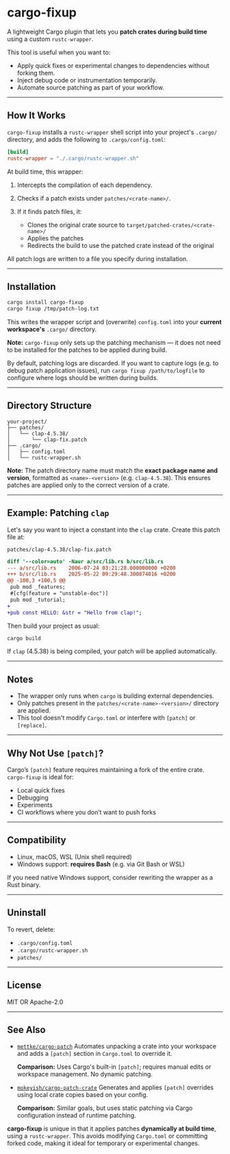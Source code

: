# cargo-fixup

A lightweight Cargo plugin that lets you **patch crates during build time**
using a custom `rustc-wrapper`.

This tool is useful when you want to:
- Apply quick fixes or experimental changes to dependencies without forking
  them.
- Inject debug code or instrumentation temporarily.
- Automate source patching as part of your workflow.

---

## How It Works

`cargo-fixup` installs a `rustc-wrapper` shell script into your project's
`.cargo/` directory, and adds the following to `.cargo/config.toml`:

```toml
[build]
rustc-wrapper = "./.cargo/rustc-wrapper.sh"
```

At build time, this wrapper:

1. Intercepts the compilation of each dependency.
2. Checks if a patch exists under `patches/<crate-name>/`.
3. If it finds patch files, it:

   * Clones the original crate source to `target/patched-crates/<crate-name>/`
   * Applies the patches
   * Redirects the build to use the patched crate instead of the original

All patch logs are written to a file you specify during installation.

---

## Installation

```bash
cargo install cargo-fixup
cargo fixup /tmp/patch-log.txt
```

This writes the wrapper script and (overwrite) `config.toml` into your
**current workspace's** `.cargo/` directory.

**Note:** `cargo-fixup` only sets up the patching mechanism — it does not need
to be installed for the patches to be applied during build.

By default, patching logs are discarded. If you want to capture logs (e.g. to
debug patch application issues), run `cargo fixup /path/to/logfile` to
configure where logs should be written during builds.

---

## Directory Structure

```
your-project/
├── patches/
│   └── clap-4.5.38/
│       └── clap-fix.patch
├── .cargo/
│   ├── config.toml
│   └── rustc-wrapper.sh
```

**Note:** The patch directory name must match the **exact package name and
version**, formatted as `<name>-<version>` (e.g. `clap-4.5.38`). This ensures
patches are applied only to the correct version of a crate.

---

## Example: Patching `clap`

Let's say you want to inject a constant into the `clap` crate. Create this
patch file at:

```
patches/clap-4.5.38/clap-fix.patch
```

```diff
diff '--color=auto' -Naur a/src/lib.rs b/src/lib.rs
--- a/src/lib.rs	2006-07-24 03:21:28.000000000 +0200
+++ b/src/lib.rs	2025-05-22 09:29:48.300874016 +0200
@@ -100,3 +100,5 @@
 pub mod _features;
 #[cfg(feature = "unstable-doc")]
 pub mod _tutorial;
+
+pub const HELLO: &str = "Hello from clap!";
```

Then build your project as usual:

```bash
cargo build
```

If `clap` (4.5.38) is being compiled, your patch will be applied automatically.

---

## Notes

* The wrapper only runs when `cargo` is building external dependencies.
* Only patches present in the `patches/<crate-name>-<version>/` directory are
  applied.
* This tool doesn't modify `Cargo.toml` or interfere with `[patch]` or
  `[replace]`.

---

## Why Not Use `[patch]`?

Cargo’s `[patch]` feature requires maintaining a fork of the entire crate.
`cargo-fixup` is ideal for:

* Local quick fixes
* Debugging
* Experiments
* CI workflows where you don’t want to push forks

---

## Compatibility

* Linux, macOS, WSL (Unix shell required)
* Windows support: **requires Bash** (e.g. via Git Bash or WSL)

If you need native Windows support, consider rewriting the wrapper as a Rust
binary.

---

## Uninstall

To revert, delete:

* `.cargo/config.toml`
* `.cargo/rustc-wrapper.sh`
* `patches/`

---

## License

MIT OR Apache-2.0

---

## See Also

* [`mettke/cargo-patch`](https://github.com/mettke/cargo-patch)
  Automates unpacking a crate into your workspace and adds a `[patch]` section
  in `Cargo.toml` to override it.

  **Comparison:** Uses Cargo's built-in `[patch]`; requires manual edits or
  workspace management. No dynamic patching.

* [`mokeyish/cargo-patch-crate`](https://github.com/mokeyish/cargo-patch-crate)
  Generates and applies `[patch]` overrides using local crate copies based on
  your config.

  **Comparison:** Similar goals, but uses static patching via Cargo
  configuration instead of runtime patching.

**cargo-fixup** is unique in that it applies patches **dynamically at build
time**, using a `rustc-wrapper`. This avoids modifying `Cargo.toml` or
committing forked code, making it ideal for temporary or experimental changes.
